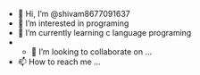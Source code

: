 - 👋 Hi, I’m @shivam8677091637
- 👀 I’m interested in programing
- 🌱 I’m currently learning c language programing
- - 💞️ I’m looking to collaborate on ...
- 📫 How to reach me ...

<!---
shivam8677091637/shivam8677091637 is a ✨ special ✨ repository because its `README.md` (this file) appears on your GitHub profile.
You can click the Preview link to take a look at your changes.
--->
